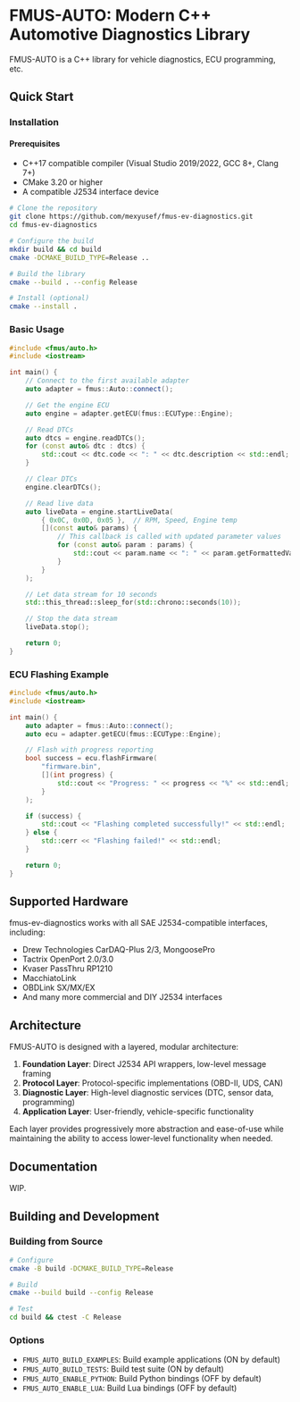 # FMUS-AUTO: Modern C++ Automotive Diagnostics Library

FMUS-AUTO is a C++ library for vehicle diagnostics, ECU programming, etc.

## Quick Start

### Installation

#### Prerequisites
- C++17 compatible compiler (Visual Studio 2019/2022, GCC 8+, Clang 7+)
- CMake 3.20 or higher
- A compatible J2534 interface device

```bash
# Clone the repository
git clone https://github.com/mexyusef/fmus-ev-diagnostics.git
cd fmus-ev-diagnostics

# Configure the build
mkdir build && cd build
cmake -DCMAKE_BUILD_TYPE=Release ..

# Build the library
cmake --build . --config Release

# Install (optional)
cmake --install .
```

### Basic Usage

```cpp
#include <fmus/auto.h>
#include <iostream>

int main() {
    // Connect to the first available adapter
    auto adapter = fmus::Auto::connect();

    // Get the engine ECU
    auto engine = adapter.getECU(fmus::ECUType::Engine);

    // Read DTCs
    auto dtcs = engine.readDTCs();
    for (const auto& dtc : dtcs) {
        std::cout << dtc.code << ": " << dtc.description << std::endl;
    }

    // Clear DTCs
    engine.clearDTCs();

    // Read live data
    auto liveData = engine.startLiveData(
        { 0x0C, 0x0D, 0x05 },  // RPM, Speed, Engine temp
        [](const auto& params) {
            // This callback is called with updated parameter values
            for (const auto& param : params) {
                std::cout << param.name << ": " << param.getFormattedValue() << std::endl;
            }
        }
    );

    // Let data stream for 10 seconds
    std::this_thread::sleep_for(std::chrono::seconds(10));

    // Stop the data stream
    liveData.stop();

    return 0;
}
```

### ECU Flashing Example

```cpp
#include <fmus/auto.h>
#include <iostream>

int main() {
    auto adapter = fmus::Auto::connect();
    auto ecu = adapter.getECU(fmus::ECUType::Engine);

    // Flash with progress reporting
    bool success = ecu.flashFirmware(
        "firmware.bin",
        [](int progress) {
            std::cout << "Progress: " << progress << "%" << std::endl;
        }
    );

    if (success) {
        std::cout << "Flashing completed successfully!" << std::endl;
    } else {
        std::cerr << "Flashing failed!" << std::endl;
    }

    return 0;
}
```

## Supported Hardware

fmus-ev-diagnostics works with all SAE J2534-compatible interfaces, including:

- Drew Technologies CarDAQ-Plus 2/3, MongoosePro
- Tactrix OpenPort 2.0/3.0
- Kvaser PassThru RP1210
- MacchiatoLink
- OBDLink SX/MX/EX
- And many more commercial and DIY J2534 interfaces

## Architecture

FMUS-AUTO is designed with a layered, modular architecture:

1. **Foundation Layer**: Direct J2534 API wrappers, low-level message framing
2. **Protocol Layer**: Protocol-specific implementations (OBD-II, UDS, CAN)
3. **Diagnostic Layer**: High-level diagnostic services (DTC, sensor data, programming)
4. **Application Layer**: User-friendly, vehicle-specific functionality

Each layer provides progressively more abstraction and ease-of-use while maintaining the ability to access lower-level functionality when needed.

## Documentation

WIP.

##  Building and Development

### Building from Source

```bash
# Configure
cmake -B build -DCMAKE_BUILD_TYPE=Release

# Build
cmake --build build --config Release

# Test
cd build && ctest -C Release
```

### Options

- `FMUS_AUTO_BUILD_EXAMPLES`: Build example applications (ON by default)
- `FMUS_AUTO_BUILD_TESTS`: Build test suite (ON by default)
- `FMUS_AUTO_ENABLE_PYTHON`: Build Python bindings (OFF by default)
- `FMUS_AUTO_ENABLE_LUA`: Build Lua bindings (OFF by default)
